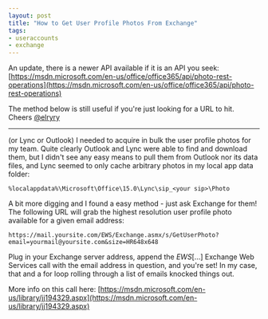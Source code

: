 ```yaml
---
layout: post
title: "How to Get User Profile Photos From Exchange"
tags:
- useraccounts
- exchange
---
```



An update, there is a newer API available if it is an API you seek: [https://msdn.microsoft.com/en-us/office/office365/api/photo-rest-operations](https://msdn.microsoft.com/en-us/office/office365/api/photo-rest-operations)

The method below is still useful if you're just looking for a URL to hit. Cheers [@elryry](https://twitter.com/elryry)

- - - -

(or Lync or Outlook)
I needed to acquire in bulk the user profile photos for my team. Quite clearly Outlook and Lync were able to find and download them, but I didn't see any easy means to pull them from Outlook nor its data files, and Lync seemed to only cache arbitrary photos in my local app data folder:

`%localappdata%\Microsoft\Office\15.0\Lync\sip_<your sip>\Photo`

A bit more digging and I found a easy method - just ask Exchange for them! The following URL will grab the highest resolution user profile photo available for a given email address:

`https://mail.yoursite.com/EWS/Exchange.asmx/s/GetUserPhoto?email=yourmail@yoursite.com&size=HR648x648`

Plug in your Exchange server address, append the _EWS_[...] Exchange Web Services call with the email address in question, and you're set! In my case, that and a for loop rolling through a list of emails knocked things out.

More info on this call here: [https://msdn.microsoft.com/en-us/library/jj194329.aspx](https://msdn.microsoft.com/en-us/library/jj194329.aspx)
